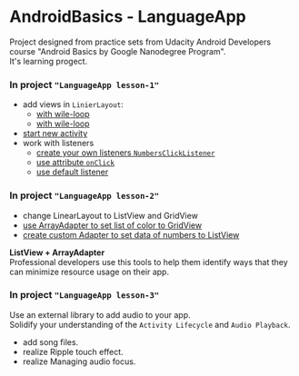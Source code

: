 # AndroidBasics - LanguageApp
 
Project designed from practice sets from Udacity Android Developers course "Android Basics by Google Nanodegree Program".
<br>It's learning progect.</br>

### In project `"LanguageApp lesson-1"`
- add views in `LinierLayout`:
     - [with wile-loop](https://github.com/MargaritaOstrovskaia/AndroidBasics---LanguageApp/wiki/Add-views-in-LinierLayout-with-wile-loop)
     - [with wile-loop](https://github.com/MargaritaOstrovskaia/AndroidBasics---LanguageApp/wiki/Add-views-in-LinierLayout-with-for-loop)
- [start new activity](https://github.com/MargaritaOstrovskaia/AndroidBasics---LanguageApp/wiki/Start-new-activity)
- work with listeners
     - [create your own listeners `NumbersClickListener`](https://github.com/MargaritaOstrovskaia/AndroidBasics---LanguageApp/wiki/Create-your-own-listener)
     - [use attribute `onClick`](https://github.com/MargaritaOstrovskaia/AndroidBasics---LanguageApp/wiki/Use-attribute-onClick)
     - [use default listener](https://github.com/MargaritaOstrovskaia/AndroidBasics---LanguageApp/wiki/How-use-default-listener)

### In project `"LanguageApp lesson-2"`
- change LinearLayout to ListView and GridView
- [use ArrayAdapter to set list of color to GridView](https://github.com/MargaritaOstrovskaia/AndroidBasics---LanguageApp/wiki/Use-ArrayAdapter-to-set-list-of-color-to-GridView)
- [create custom Adapter to set data of numbers to ListView](https://github.com/MargaritaOstrovskaia/AndroidBasics---LanguageApp/wiki/Create-custom-Adapter-to-set-data-of-numbers-to-ListView)

**ListView + ArrayAdapter**
<br>Professional developers use this tools to help them identify ways that they can minimize resource usage on their app.

### In project `"LanguageApp lesson-3"`
Use an external library to add audio to your app.
<br>Solidify your understanding of the `Activity Lifecycle` and `Audio Playback`.
- add song files.
- realize Ripple touch effect.
- realize Managing audio focus.
